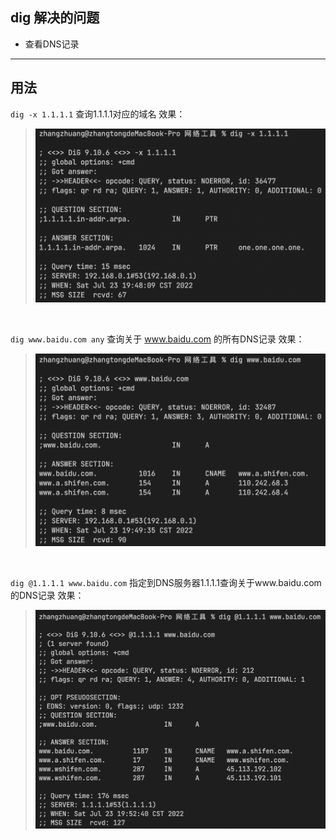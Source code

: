 ## dig 解决的问题
* 查看DNS记录

---

## 用法
`dig -x 1.1.1.1` 
查询1.1.1.1对应的域名
效果：
> ![](./dig_x.png)

<br>

`dig www.baidu.com any` 
查询关于 www.baidu.com 的所有DNS记录
效果：
> ![](./dig_baidu.png)

<br>

`dig @1.1.1.1 www.baidu.com` 
指定到DNS服务器1.1.1.1查询关于www.baidu.com的DNS记录
效果：
> ![](./dig_%40_baidu.png)